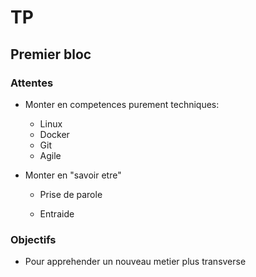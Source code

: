 # TP

## Premier bloc

### Attentes

* Monter en competences purement techniques:

  * Linux
  * Docker
  * Git
  * Agile

* Monter en "savoir etre"

  * Prise de parole

  * Entraide

### Objectifs

* Pour apprehender un nouveau metier plus transverse
